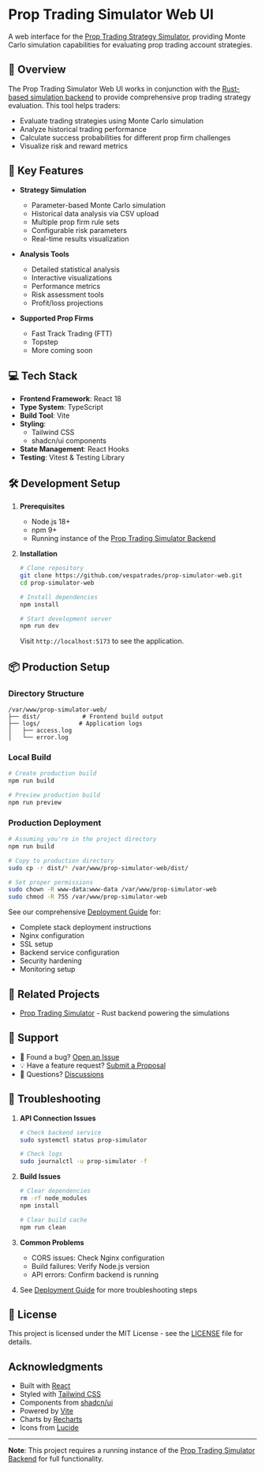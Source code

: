 # Prop Trading Simulator Web UI

A web interface for the [Prop Trading Strategy Simulator](https://github.com/razor389/prop-simulator), providing Monte Carlo simulation capabilities for evaluating prop trading account strategies.

## 🌟 Overview

The Prop Trading Simulator Web UI works in conjunction with the [Rust-based simulation backend](https://github.com/razor389/prop-simulator) to provide comprehensive prop trading strategy evaluation. This tool helps traders:

- Evaluate trading strategies using Monte Carlo simulation
- Analyze historical trading performance
- Calculate success probabilities for different prop firm challenges
- Visualize risk and reward metrics

## 🚀 Key Features

- **Strategy Simulation**
  - Parameter-based Monte Carlo simulation
  - Historical data analysis via CSV upload
  - Multiple prop firm rule sets
  - Configurable risk parameters
  - Real-time results visualization

- **Analysis Tools**
  - Detailed statistical analysis
  - Interactive visualizations
  - Performance metrics
  - Risk assessment tools
  - Profit/loss projections

- **Supported Prop Firms**
  - Fast Track Trading (FTT)
  - Topstep
  - More coming soon

## 💻 Tech Stack

- **Frontend Framework**: React 18
- **Type System**: TypeScript
- **Build Tool**: Vite
- **Styling**: 
  - Tailwind CSS
  - shadcn/ui components
- **State Management**: React Hooks
- **Testing**: Vitest & Testing Library

## 🛠️ Development Setup

1. **Prerequisites**
   - Node.js 18+
   - npm 9+
   - Running instance of the [Prop Trading Simulator Backend](https://github.com/razor389/prop-simulator)

2. **Installation**
   ```bash
   # Clone repository
   git clone https://github.com/vespatrades/prop-simulator-web.git
   cd prop-simulator-web

   # Install dependencies
   npm install

   # Start development server
   npm run dev
   ```

   Visit `http://localhost:5173` to see the application.

## 📦 Production Setup

### Directory Structure
```
/var/www/prop-simulator-web/
├── dist/            # Frontend build output
├── logs/           # Application logs
│   ├── access.log
│   └── error.log
```

### Local Build
```bash
# Create production build
npm run build

# Preview production build
npm run preview
```

### Production Deployment
```bash
# Assuming you're in the project directory
npm run build

# Copy to production directory
sudo cp -r dist/* /var/www/prop-simulator-web/dist/

# Set proper permissions
sudo chown -R www-data:www-data /var/www/prop-simulator-web
sudo chmod -R 755 /var/www/prop-simulator-web
```

See our comprehensive [Deployment Guide](docs/DEPLOYMENT.md) for:
- Complete stack deployment instructions
- Nginx configuration
- SSL setup
- Backend service configuration
- Security hardening
- Monitoring setup

## 🔗 Related Projects

- [Prop Trading Simulator](https://github.com/razor389/prop-simulator) - Rust backend powering the simulations

## 🛟 Support

- 🐛 Found a bug? [Open an Issue](https://github.com/vespatrades/prop-simulator-web/issues)
- 💡 Have a feature request? [Submit a Proposal](https://github.com/vespatrades/prop-simulator-web/issues/new)
- 🤔 Questions? [Discussions](https://github.com/vespatrades/prop-simulator-web/discussions)

## 🔧 Troubleshooting

1. **API Connection Issues**
   ```bash
   # Check backend service
   sudo systemctl status prop-simulator
   
   # Check logs
   sudo journalctl -u prop-simulator -f
   ```

2. **Build Issues**
   ```bash
   # Clear dependencies
   rm -rf node_modules
   npm install

   # Clear build cache
   npm run clean
   ```

3. **Common Problems**
   - CORS issues: Check Nginx configuration
   - Build failures: Verify Node.js version
   - API errors: Confirm backend is running

4. See [Deployment Guide](docs/DEPLOYMENT.md#troubleshooting) for more troubleshooting steps

## 📜 License

This project is licensed under the MIT License - see the [LICENSE](LICENSE) file for details.

## Acknowledgments

- Built with [React](https://reactjs.org/)
- Styled with [Tailwind CSS](https://tailwindcss.com/)
- Components from [shadcn/ui](https://ui.shadcn.com/)
- Powered by [Vite](https://vitejs.dev/)
- Charts by [Recharts](https://recharts.org/)
- Icons from [Lucide](https://lucide.dev/)

---

**Note**: This project requires a running instance of the [Prop Trading Simulator Backend](https://github.com/razor389/prop-simulator) for full functionality.